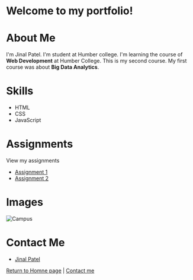 # Welcome to my portfolio!

# About Me
I'm Jinal Patel. I'm student at Humber college. I'm learning the course of **Web Development** at Humber College. This is my second course. My first course was about **Big Data Analytics**.

# Skills
- HTML
- CSS
- JavaScript

# Assignments
View my assignments 
- [Assignment 1](https://github.com/Coder-Jinal/Assignment1n01714049)
- [Assignment 2](https://github.com/Coder-Jinal/C-Sharp-Assignment-2.git)

# Images
![Campus](https://ecosystem-energy.com/wp-content/uploads/2023/04/Humber_College-1.jpg)

# Contact Me
- [Jinal Patel](https://www.linkedin.com/in/jinalpatel1812/)

[Return to Homne page](https://github.com/Coder-Jinal/Markdown-Portfolio.git) | [Contact me](https://www.linkedin.com/in/jinalpatel1812/)



